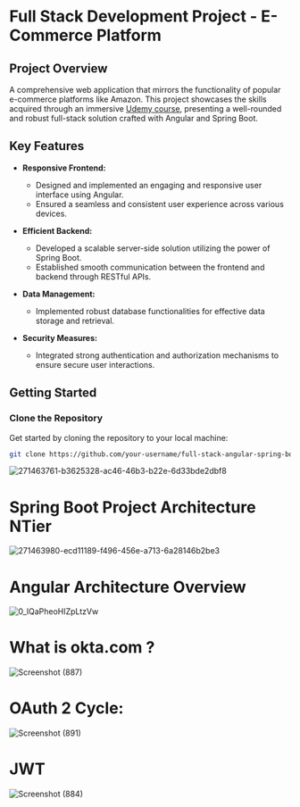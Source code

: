 # Full Stack Development Project - E-Commerce Platform

## Project Overview
A comprehensive web application that mirrors the functionality of popular e-commerce platforms like Amazon. This project showcases the skills acquired through an immersive [Udemy course](https://www.udemy.com/course/full-stack-angular-spring-boot-tutorial/?referralCode=2264F90C65A86316BB6B), presenting a well-rounded and robust full-stack solution crafted with Angular and Spring Boot.

## Key Features

- **Responsive Frontend:**
  - Designed and implemented an engaging and responsive user interface using Angular.
  - Ensured a seamless and consistent user experience across various devices.

- **Efficient Backend:**
  - Developed a scalable server-side solution utilizing the power of Spring Boot.
  - Established smooth communication between the frontend and backend through RESTful APIs.

- **Data Management:**
  - Implemented robust database functionalities for effective data storage and retrieval.

- **Security Measures:**
  - Integrated strong authentication and authorization mechanisms to ensure secure user interactions.

## Getting Started

### Clone the Repository

Get started by cloning the repository to your local machine:

```bash
git clone https://github.com/your-username/full-stack-angular-spring-boot-tutorial.git
```

![271463761-b3625328-ac46-46b3-b22e-6d33bde2dbf8](https://github.com/Sameh1Tarek/Amazon/assets/108232157/fc14ec46-e8ba-474e-8907-779dba52bd4d)

# Spring Boot Project Architecture NTier
![271463980-ecd11189-f496-456e-a713-6a28146b2be3](https://github.com/Sameh1Tarek/Amazon/assets/108232157/9086f20f-46a6-4d51-8a8b-99edeedea5f9)

# Angular Architecture Overview
![0_lQaPheoHIZpLtzVw](https://github.com/Sameh1Tarek/Amazon/assets/108232157/5e69b577-2369-4455-94c2-5b6737094639)

# What is okta.com ? 
![Screenshot (887)](https://github.com/sameh-tarek/Amazon/assets/108232157/6b0be459-6ff8-469c-89ee-caacd6f63afb)

# OAuth 2 Cycle: 
![Screenshot (891)](https://github.com/sameh-tarek/Amazon/assets/108232157/36e0cdac-5426-45dc-b581-491883f8d6e3)

# JWT 
![Screenshot (884)](https://github.com/sameh-tarek/Amazon/assets/108232157/8be2490a-6e1f-41f6-9f70-8db0a6047520)

